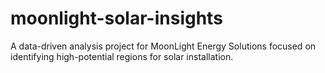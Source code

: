 # moonlight-solar-insights
A data-driven analysis project for MoonLight Energy Solutions focused on identifying high-potential regions for solar installation.
